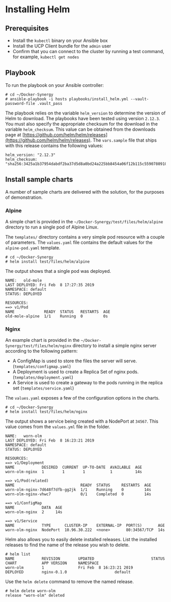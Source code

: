 # Installing Helm


## Prerequisites

-   Install the `kubectl` binary on your Ansible box
-   Install the UCP Client bundle for the `admin` user
-   Confirm that you can connect to the cluster by running a test command, for example, `kubectl get nodes`


## Playbook

To run the playbook on your Ansible controller:

```
# cd ~/Docker-Synergy
# ansible-playbook -i hosts playbooks/install_helm.yml --vault-password-file .vault_pass
```

The playbook relies on the variable `helm_version` to determine the version of Helm to download. The playbooks have been tested using version `2.12.3`. You must also specify the appropriate checksum for the download in the variable `helm_checksum`. This value can be obtained from the downloads page at [https://github.com/helm/helm/releases](https://github.com/helm/helm/releases). The `vars.sample` file that ships with this release contains the following values:

```
helm_version: "2.12.3" 
helm_checksum: "sha256:3425a1b37954dabdf2ba37d5d8a0bd24a225bb8454a06f12b115c55907809107"
```

## Install sample charts

A number of sample charts are delivered with the solution, for the purposes of demonstration.

### Alpine

A simple chart is provided in the `~/Docker-Synergy/test/files/helm/alpine` directory to run a single pod of Alpine Linux.

The `templates/` directory contains a very simple pod resource with a couple of parameters. The `values.yaml` file contains the default values for the `alpine-pod.yaml` template.

```
# cd ~/Docker-Synergy
# helm install test/files/helm/alpine
```

The output shows that a single pod was deployed.

```
NAME:   old-mole
LAST DEPLOYED: Fri Feb  8 17:27:35 2019
NAMESPACE: default
STATUS: DEPLOYED

RESOURCES:
==> v1/Pod
NAME             READY  STATUS   RESTARTS  AGE
old-mole-alpine  1/1    Running  0         0s
```


### Nginx

An example chart is provided in the `~/Docker-Synergy/test/files/helm/nginx` directory to install a simple nginx server according to the following pattern:

- A ConfigMap is used to store the files the server will serve. (`templates/configmap.yaml`)
- A Deployment is used to create a Replica Set of nginx pods. (`templates/deployment.yaml`)
- A Service is used to create a gateway to the pods running in the replica set (`templates/service.yaml`)

The `values.yaml` exposes a few of the configuration options in the charts.

```
# cd ~/Docker-Synergy
# helm install test/files/helm/nginx
```

The output shows a service being created with a NodePort at `34567`. This value comes from the `values.yml` file in the folder.


```
NAME:   worn-olm
LAST DEPLOYED: Fri Feb  8 16:23:21 2019
NAMESPACE: default
STATUS: DEPLOYED

RESOURCES:
==> v1/Deployment
NAME            DESIRED  CURRENT  UP-TO-DATE  AVAILABLE  AGE
worn-olm-nginx  1        1        1           1          14s

==> v1/Pod(related)
NAME                             READY  STATUS     RESTARTS  AGE
worn-olm-nginx-7d648f7dfb-gg2jk  1/1    Running    0         14s
worn-olm-nginx-vhwc7             0/1    Completed  0         14s

==> v1/ConfigMap
NAME            DATA  AGE
worn-olm-nginx  2     14s

==> v1/Service
NAME            TYPE      CLUSTER-IP    EXTERNAL-IP  PORT(S)       AGE
worn-olm-nginx  NodePort  10.96.30.222  <none>       80:34567/TCP  14s
```


Helm also allows you to easily delete installed releases. List the installed releases to find the name of the release you wish to delete.

```
# helm list
NAME            REVISION        UPDATED                         STATUS          CHART           APP VERSION     NAMESPACE
worn-olm        1               Fri Feb  8 16:23:21 2019        DEPLOYED        nginx-0.1.0                     default
```

Use the `helm delete` command to remove the named release.

```
# helm delete worn-olm
release "worn-olm" deleted
```